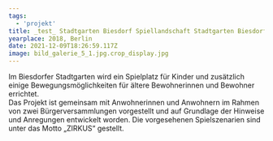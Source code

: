 ```yaml
---
tags:
  - 'projekt'
title: _test_ Stadtgarten Biesdorf Spiellandschaft Stadtgarten Biesdorf
yearplace: 2018, Berlin
date: 2021-12-09T18:26:59.117Z
image: bild_galerie_5_1.jpg.crop_display.jpg
---
```

Im Biesdorfer Stadtgarten wird ein Spielplatz für Kinder und zusätzlich einige Bewegungsmöglichkeiten für ältere Bewohnerinnen und Bewohner errichtet.\
Das Projekt ist gemeinsam mit Anwohnerinnen und Anwohnern im Rahmen von zwei Bürgerversammlungen vorgestellt und auf Grundlage der Hinweise und Anregungen entwickelt worden. Die vorgesehenen Spielszenarien sind unter das Motto „ZIRKUS“ gestellt.